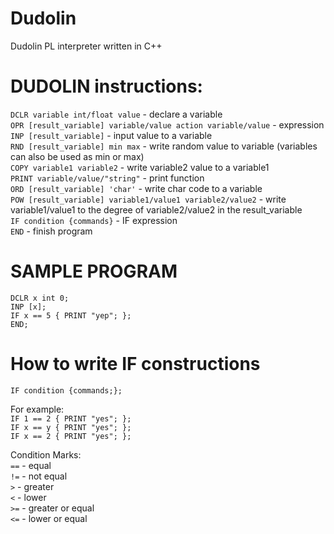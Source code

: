 # Dudolin
Dudolin PL interpreter written in C++

# DUDOLIN instructions:
`DCLR variable int/float value` - declare a variable<br />
`OPR [result_variable] variable/value action variable/value` - expression<br />
`INP [result_variable]` - input value to a variable<br />
`RND [result_variable] min max` - write random value to variable (variables can also be used as min or max)<br />
`COPY variable1 variable2` - write variable2 value to a variable1<br />
`PRINT variable/value/"string"` - print function<br />
`ORD [result_variable] 'char'` - write char code to a variable<br />
`POW [result_variable] variable1/value1 variable2/value2` - write variable1/value1 to the degree of variable2/value2 in the result_variable<br />
`IF condition {commands}` - IF expression<br />
`END` - finish program<br />

# SAMPLE PROGRAM

`DCLR x int 0;`<br />
`INP [x];`<br />
`IF x == 5 { PRINT "yep"; };`<br />
`END;`<br />

# How to write IF constructions

`IF condition {commands;};`<br />

For example:<br />
`IF 1 == 2 { PRINT "yes"; };`<br />
`IF x == y { PRINT "yes"; };`<br />
`IF x == 2 { PRINT "yes"; };`<br />

Condition Marks:<br />
`==` - equal<br />
`!=` - not equal<br />
`>` - greater<br />
`<` - lower<br />
`>=` - greater or equal<br />
`<=` - lower or equal<br />
